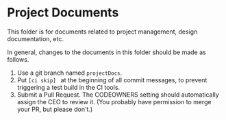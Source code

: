 # Project Documents

This folder is for documents related to project management, design documentation, etc.

In general, changes to the documents in this folder should be made as follows.
1. Use a git branch named `projectDocs`.
2. Put `[ci skip] ` at the beginning of all commit messages, to prevent triggering a test build in the CI tools.
3. Submit a Pull Request. The CODEOWNERS setting should automatically assign the CEO to review it. (You probably have permission to merge your PR, but please don't.) 

